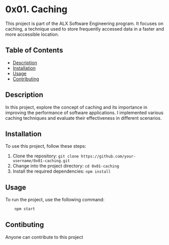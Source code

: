 # 0x01. Caching

This project is part of the ALX Software Engineering program. It focuses on caching, a technique used to store frequently accessed data in a faster and more accessible location.

## Table of Contents

- [Description](#description)
- [Installation](#installation)
- [Usage](#usage)
- [Contributing](#contributing)

## Description

In this project,  explore the concept of caching and its importance in improving the performance of software applications. I implemented various caching techniques and evaluate their effectiveness in different scenarios.

## Installation

To use this project, follow these steps:

1. Clone the repository: `git clone https://github.com/your-username/0x01-caching.git`
2. Change into the project directory: `cd 0x01-caching`
3. Install the required dependencies: `npm install`

## Usage

To run the project, use the following command:

```bash
    npm start
```

## Contibuting
Anyone can contribute to this project
